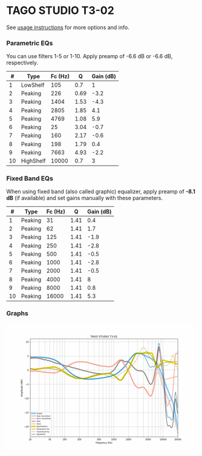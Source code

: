 # TAGO STUDIO T3-02
See [usage instructions](https://github.com/jaakkopasanen/AutoEq#usage) for more options and info.

### Parametric EQs
You can use filters 1-5 or 1-10. Apply preamp of -6.6 dB or -6.6 dB, respectively.

|   # | Type      |   Fc (Hz) |    Q |   Gain (dB) |
|-----|-----------|-----------|------|-------------|
|   1 | LowShelf  |       105 | 0.7  |         1   |
|   2 | Peaking   |       226 | 0.69 |        -3.2 |
|   3 | Peaking   |      1404 | 1.53 |        -4.3 |
|   4 | Peaking   |      2805 | 1.85 |         4.1 |
|   5 | Peaking   |      4769 | 1.08 |         5.9 |
|   6 | Peaking   |        25 | 3.04 |        -0.7 |
|   7 | Peaking   |       160 | 2.17 |        -0.6 |
|   8 | Peaking   |       198 | 1.79 |         0.4 |
|   9 | Peaking   |      7663 | 4.93 |        -2.2 |
|  10 | HighShelf |     10000 | 0.7  |         3   |

### Fixed Band EQs
When using fixed band (also called graphic) equalizer, apply preamp of **-8.1 dB** (if available) and set gains manually with these parameters.

|   # | Type    |   Fc (Hz) |    Q |   Gain (dB) |
|-----|---------|-----------|------|-------------|
|   1 | Peaking |        31 | 1.41 |         0.4 |
|   2 | Peaking |        62 | 1.41 |         1.7 |
|   3 | Peaking |       125 | 1.41 |        -1.9 |
|   4 | Peaking |       250 | 1.41 |        -2.8 |
|   5 | Peaking |       500 | 1.41 |        -0.5 |
|   6 | Peaking |      1000 | 1.41 |        -2.8 |
|   7 | Peaking |      2000 | 1.41 |        -0.5 |
|   8 | Peaking |      4000 | 1.41 |         8   |
|   9 | Peaking |      8000 | 1.41 |         0.8 |
|  10 | Peaking |     16000 | 1.41 |         5.3 |

### Graphs
![](./TAGO%20STUDIO%20T3-02.png)
